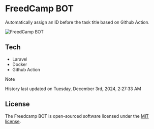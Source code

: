# FreedCamp BOT

Automatically assign an ID before the task title based on Github Action.

![FreedCamp BOT](https://repository-images.githubusercontent.com/737932867/7d34798b-2680-471c-b089-a78a718d3d6a)

## Tech

- Laravel
- Docker
- Github Action

> [!NOTE]  
> History last updated on Tuesday, December 3rd, 2024, 2:27:33 AM

## License

The Freedcamp BOT is open-sourced software licensed under the [MIT license](https://opensource.org/licenses/MIT).
